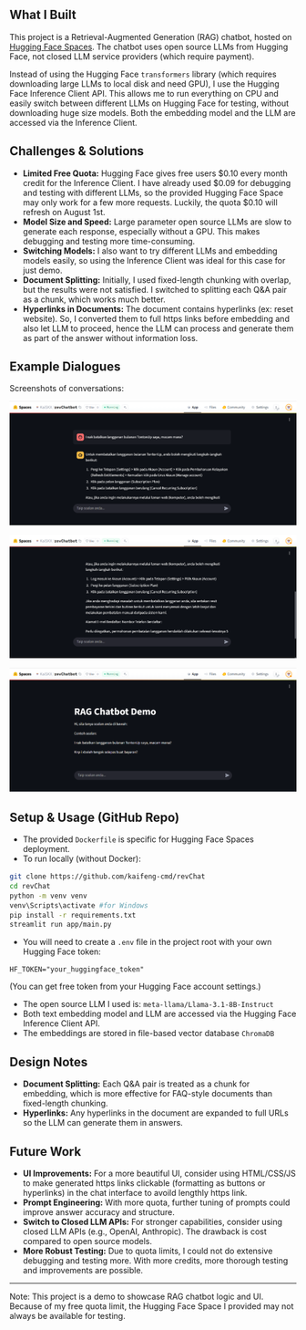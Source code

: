## What I Built

This project is a Retrieval-Augmented Generation (RAG) chatbot, hosted on [Hugging Face Spaces](https://huggingface.co/spaces/KaiSKX/revChatbot). The chatbot uses open source LLMs from Hugging Face, not closed LLM service providers (which require payment). 

Instead of using the Hugging Face `transformers` library (which requires downloading large LLMs to local disk and need GPU), I use the Hugging Face Inference Client API. This allows me to run everything on CPU and easily switch between different LLMs on Hugging Face for testing, without downloading huge size models. Both the embedding model and the LLM are accessed via the Inference Client.

## Challenges & Solutions

- **Limited Free Quota:** Hugging Face gives free users $0.10 every month credit for the Inference Client. I have already used $0.09 for debugging and testing with different LLMs, so the provided Hugging Face Space may only work for a few more requests. Luckily, the quota $0.10 will refresh on August 1st.
- **Model Size and Speed:** Large parameter open source LLMs are slow to generate each response, especially without a GPU. This makes debugging and testing more time-consuming.
- **Switching Models:** I also want to try different LLMs and embedding models easily, so using the Inference Client was ideal for this case for just demo.
- **Document Splitting:** Initially, I used fixed-length chunking with overlap, but the results were not satisfied. I switched to splitting each Q&A pair as a chunk, which works much better.
- **Hyperlinks in Documents:** The document contains hyperlinks (ex: reset website). So, I converted them to full https links before embedding and also let LLM to proceed, hence the LLM can process and generate them as part of the answer without information loss.

## Example Dialogues

Screenshots of conversations:

![a](app/screenshot/182936.png)

![b](app/screenshot/183031.png)

![c](app/screenshot/183055.png)


## Setup & Usage (GitHub Repo)

- The provided `Dockerfile` is specific for Hugging Face Spaces deployment.
- To run locally (without Docker):
```bash
git clone https://github.com/kaifeng-cmd/revChat
cd revChat
python -m venv venv
venv\Scripts\activate #for Windows
pip install -r requirements.txt
streamlit run app/main.py
```

- You will need to create a `.env` file in the project root with your own Hugging Face token:

```
HF_TOKEN="your_huggingface_token"
```

  (You can get free token from your Hugging Face account settings.)

- The open source LLM I used is: `meta-llama/Llama-3.1-8B-Instruct`
- Both text embedding model and LLM are accessed via the Hugging Face Inference Client API.
- The embeddings are stored in file-based vector database `ChromaDB`

## Design Notes

- **Document Splitting:** Each Q&A pair is treated as a chunk for embedding, which is more effective for FAQ-style documents than fixed-length chunking.
- **Hyperlinks:** Any hyperlinks in the document are expanded to full URLs so the LLM can generate them in answers.

## Future Work

- **UI Improvements:** For a more beautiful UI, consider using HTML/CSS/JS to make generated https links clickable (formatting as buttons or hyperlinks) in the chat interface to avoild lengthly https link.
- **Prompt Engineering:** With more quota, further tuning of prompts could improve answer accuracy and structure.
- **Switch to Closed LLM APIs:** For stronger capabilities, consider using closed LLM APIs (e.g., OpenAI, Anthropic). The drawback is cost compared to open source models.
- **More Robust Testing:** Due to quota limits, I could not do extensive debugging and testing more. With more credits, more thorough testing and improvements are possible.

---

Note: This project is a demo to showcase RAG chatbot logic and UI. Because of my free quota limit, the Hugging Face Space I provided may not always be available for testing.

